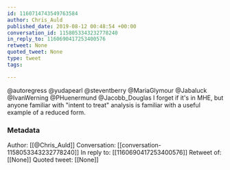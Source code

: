 ```yaml
---
id: 1160714743549763584
author: Chris_Auld
published_date: 2019-08-12 00:48:54 +00:00
conversation_id: 1158053343232778240
in_reply_to: 1160690417253400576
retweet: None
quoted_tweet: None
type: tweet
tags:

---
```


@autoregress @yudapearl @steventberry @MariaGlymour @Jabaluck @IvanWerning @PHuenermund @Jacobb_Douglas I forget if it's in MHE, but anyone familiar with "intent to treat" analysis is familiar with a useful example of a reduced form.

### Metadata

Author: [[@Chris_Auld]]
Conversation: [[conversation-1158053343232778240]]
In reply to: [[1160690417253400576]]
Retweet of: [[None]]
Quoted tweet: [[None]]

